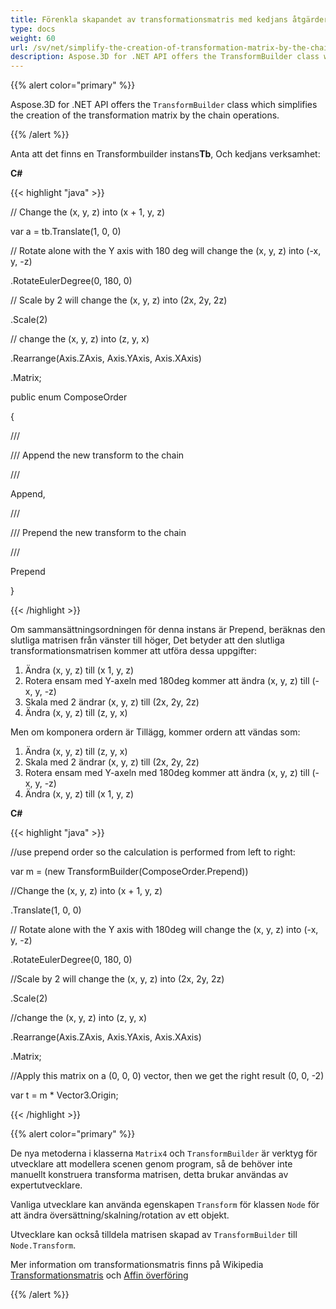 ```yaml
---
title: Förenkla skapandet av transformationsmatris med kedjans åtgärder
type: docs
weight: 60
url: /sv/net/simplify-the-creation-of-transformation-matrix-by-the-chain-operations/
description: Aspose.3D for .NET API offers the TransformBuilder class which simplifies the creation of the transformation matrix by the chain operations.
---
```

{{% alert color="primary" %}} 

Aspose.3D for .NET API offers the `TransformBuilder` class which simplifies the creation of the transformation matrix by the chain operations.

{{% /alert %}} 

Anta att det finns en Transformbuilder instans**Tb**, Och kedjans verksamhet:

**C#**

{{< highlight "java" >}}

 // Change the (x, y, z) into (x + 1, y, z)

var a = tb.Translate(1, 0, 0)

// Rotate alone with the Y axis with 180 deg will change the (x, y, z) into (-x, y, -z)

.RotateEulerDegree(0, 180, 0)

// Scale by 2 will change the (x, y, z) into (2x, 2y, 2z)

.Scale(2)

// change the (x, y, z) into (z, y, x)

.Rearrange(Axis.ZAxis, Axis.YAxis, Axis.XAxis)

.Matrix;



public enum ComposeOrder

{

   /// <summary>

   /// Append the new transform to the chain

   /// </summary>

   Append,

   /// <summary>

   /// Prepend the new transform to the chain

   /// </summary>

   Prepend

}

{{< /highlight >}}

Om sammansättningsordningen för denna instans är Prepend, beräknas den slutliga matrisen från vänster till höger, Det betyder att den slutliga transformationsmatrisen kommer att utföra dessa uppgifter:

1. Ändra (x, y, z) till (x 1, y, z)
1. Rotera ensam med Y-axeln med 180deg kommer att ändra (x, y, z) till (-x, y, -z)
1. Skala med 2 ändrar (x, y, z) till (2x, 2y, 2z)
1. Ändra (x, y, z) till (z, y, x)

Men om komponera ordern är Tillägg, kommer ordern att vändas som:

1. Ändra (x, y, z) till (z, y, x)
1. Skala med 2 ändrar (x, y, z) till (2x, 2y, 2z)
1. Rotera ensam med Y-axeln med 180deg kommer att ändra (x, y, z) till (-x, y, -z)
1. Ändra (x, y, z) till (x 1, y, z)

**C#**

{{< highlight "java" >}}

 //use prepend order so the calculation is performed from left to right:

var m = (new TransformBuilder(ComposeOrder.Prepend))

   //Change the (x, y, z) into (x + 1, y, z)

   .Translate(1, 0, 0)

   // Rotate alone with the Y axis with 180deg will change the (x, y, z) into (-x, y, -z)

   .RotateEulerDegree(0, 180, 0)

   //Scale by 2 will change the (x, y, z) into (2x, 2y, 2z)

   .Scale(2)

   //change the (x, y, z) into (z, y, x)

   .Rearrange(Axis.ZAxis, Axis.YAxis, Axis.XAxis)

   .Matrix;

 //Apply this matrix on a (0, 0, 0) vector, then we get the right result (0, 0, -2)

 var t = m * Vector3.Origin;

{{< /highlight >}}

{{% alert color="primary" %}} 

De nya metoderna i klasserna `Matrix4` och `TransformBuilder` är verktyg för utvecklare att modellera scenen genom program, så de behöver inte manuellt konstruera transforma matrisen, detta brukar användas av expertutvecklare.

Vanliga utvecklare kan använda egenskapen `Transform` för klassen `Node` för att ändra översättning/skalning/rotation av ett objekt.

Utvecklare kan också tilldela matrisen skapad av `TransformBuilder` till `Node.Transform`.

Mer information om transformationsmatris finns på Wikipedia [Transformationsmatris](https://en.wikipedia.org/wiki/Transformation_matrix#Examples_in_3D_computer_graphics) och [Affin överföring](https://en.wikipedia.org/wiki/Affine_transformation)

{{% /alert %}}
